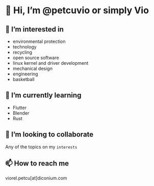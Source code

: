 # 👋 Hi, I’m @petcuvio or simply Vio

## 👀 I’m interested in 
  - environmental protection
  - technology
  - recycling
  - open source software
  - linux kernel and driver development
  - mechanical design
  - engineering 
  - basketball 

## 🌱 I’m currently learning 
  - Flutter
  - Blender
  - Rust

## 💞️ I’m looking to collaborate

  Any of the topics on my `interests`
  
## 📫 How to reach me

viorel.petcu[at]diconium.com 

<!---
petcuvio/petcuvio is a ✨ special ✨ repository because its `README.md` (this file) appears on your GitHub profile.
You can click the Preview link to take a look at your changes.
--->
